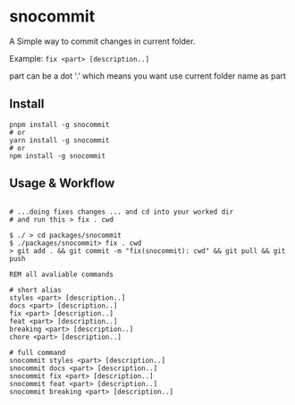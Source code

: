 # snocommit

A Simple way to commit changes in current folder.

Example: `fix <part> [description..]`

part can be a dot '.' which means you want use current folder name as part
## Install

```shell
pnpm install -g snocommit
# or
yarn install -g snocommit
# or
npm install -g snocommit
```

## Usage & Workflow

```shell

# ...doing fixes changes ... and cd into your worked dir
# and run this > fix . cwd

$ ./ > cd packages/snocommit
$ ./packages/snocommit> fix . cwd
> git add . && git commit -m "fix(snocommit): cwd" && git pull && git push

REM all avaliable commands

# short alias
styles <part> [description..]
docs <part> [description..]
fix <part> [description..]
feat <part> [description..]
breaking <part> [description..]
chore <part> [description..]

# full command
snocommit styles <part> [description..]
snocommit docs <part> [description..]
snocommit fix <part> [description..]
snocommit feat <part> [description..]
snocommit breaking <part> [description..]
```
